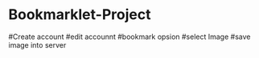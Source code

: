 # Bookmarklet-Project
#Create account
#edit accounnt
#bookmark opsion
#select Image
#save image into server
